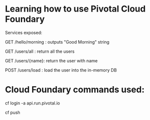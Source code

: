 # Learning how to use Pivotal Cloud Foundary 

Services exposed:

GET /hello/morning : outputs "Good Morning" string

GET /users/all : return all the users

GET /users/{name}: return the user with name

POST /users/load : load the user into the in-memory DB

# Cloud Foundary commands used:

cf login -a api.run.pivotal.io

cf push


